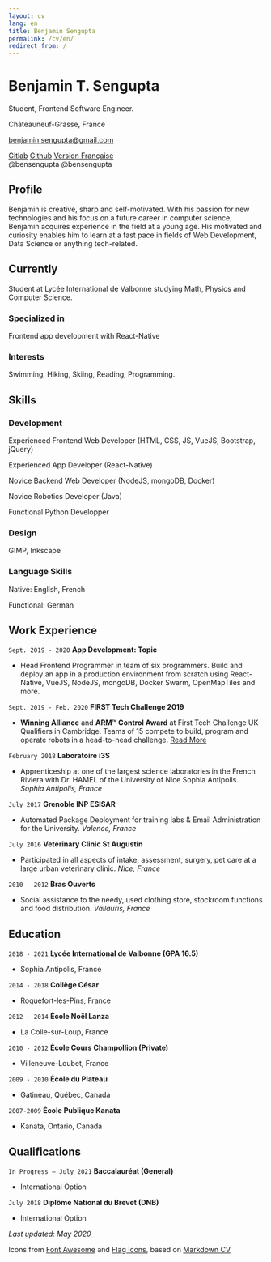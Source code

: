 ```yaml
---
layout: cv
lang: en
title: Benjamin Sengupta
permalink: /cv/en/
redirect_from: /
---
```


# Benjamin T. Sengupta

Student, Frontend Software Engineer.

Châteauneuf-Grasse, France

<a href="mailto:benjamin.sengupta@gmail.com">benjamin.sengupta@gmail.com</a>

<div id="webaddress">
  <div id="social">
    <a href="https://gitlab.com/bensengupta"><i class="fab fa-gitlab"></i> Gitlab</a>
    <a href="https://github.com/bensengupta"><i class="fab fa-github"></i> Github</a>
    <a href="/cv/fr/"><i class="flag-icon flag-icon-fr" style="height: 0.9em"></i> Version Française</a>
  </div>
  <div id="usernames">
    <i class="fab fa-gitlab"></i> @bensengupta
    <i class="fab fa-github"></i> @bensengupta
  </div>
</div>

## Profile

Benjamin is creative, sharp and self-motivated. With his passion for new technologies and his focus on a future career in computer science, Benjamin acquires experience in the field at a young age. His motivated and curiosity enables him to learn at a fast pace in fields of Web Development, Data Science or anything tech-related.

## Currently

Student at Lycée International de Valbonne studying Math, Physics and Computer Science.

### Specialized in

Frontend app development with React-Native

### Interests

Swimming, Hiking, Skiing, Reading, Programming.

## Skills

### Development

Experienced Frontend Web Developer (HTML, CSS, JS, VueJS, Bootstrap, jQuery)

Experienced App Developer (React-Native)

Novice Backend Web Developer (NodeJS, mongoDB, Docker)

Novice Robotics Developer (Java)

Functional Python Developper

### Design

GIMP, Inkscape

### Language Skills

Native: English, French

Functional: German

## Work Experience

`Sept. 2019 - 2020`
**App Development: Topic**

- Head Frontend Programmer in team of six programmers. Build and deploy an app in a production environment from scratch using React-Native, VueJS, NodeJS, mongoDB, Docker Swarm, OpenMapTiles and more.

`Sept. 2019 - Feb. 2020`
**FIRST Tech Challenge 2019**

- **Winning Alliance** and **ARM™ Control Award** at First Tech Challenge UK Qualifiers in Cambridge. Teams of 15 compete to build, program and operate robots in a head-to-head challenge. [Read More](https://www.firstinspires.org/robotics/ftc)

`February 2018`
**Laboratoire i3S**

- Apprenticeship at one of the largest science laboratories in the French Riviera with Dr. HAMEL of the University of Nice Sophia Antipolis. _Sophia Antipolis, France_

`July 2017`
**Grenoble INP ESISAR**

- Automated Package Deployment for training labs & Email Administration for the University. _Valence, France_

`July 2016`
**Veterinary Clinic St Augustin**

- Participated in all aspects of intake, assessment, surgery, pet care at a large urban veterinary clinic. _Nice, France_

`2010 - 2012`
**Bras Ouverts**

- Social assistance to the needy, used clothing store, stockroom functions and food distribution. _Vallauris, France_

## Education

`2018 - 2021`
**Lycée International de Valbonne (GPA 16.5)**

- Sophia Antipolis, France

`2014 - 2018`
**Collège César**

- Roquefort-les-Pins, France

`2012 - 2014`
**École Noël Lanza**

- La Colle-sur-Loup, France

`2010 - 2012`
**École Cours Champollion (Private)**

- Villeneuve-Loubet, France

`2009 - 2010`
**École du Plateau**

- Gatineau, Québec, Canada

`2007-2009`
**École Publique Kanata**

- Kanata, Ontario, Canada

## Qualifications

`In Progress — July 2021`
**Baccalauréat (General)**

- International Option

`July 2018`
**Diplôme National du Brevet (DNB)**

- International Option

_Last updated: May 2020_

Icons from [Font Awesome](https://fontawesome.com/license) and [Flag Icons](https://flagicons.lipis.dev/), based on [Markdown CV](https://github.com/elipapa/markdown-cv)
